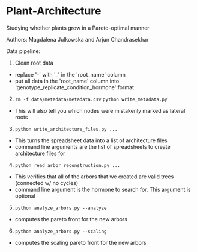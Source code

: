 # Plant-Architecture
Studying whether plants grow in a Pareto-optimal manner

Authors: Magdalena Julkowska and Arjun Chandrasekhar

Data pipeline: 

1. Clean root data
- replace '-' with '_' in the 'root_name' column
- put all data in the 'root_name' column into 'genotype_replicate_condition_hormone' format

2. `rm -f data/metadata/metadata.csv`
   `python write_metadata.py`
- This will also tell you which nodes were mistakenly marked as lateral roots
   
3. `python write_architecture_files.py ...`
- This turns the spreadsheet data into a list of architecture files
- command line arguments are the list of spreadsheets to create architecture files for

4. `python read_arbor_reconstruction.py ...`
- This verifies that all of the arbors that we created are valid trees (connected w/ no cycles)
- command line argument is the hormone to search for. This argument is optional

5. `python analyze_arbors.py --analyze`
- computes the pareto front for the new arbors

6. `python analyze_arbors.py --scaling`
- computes the scaling pareto front for the new arbors
